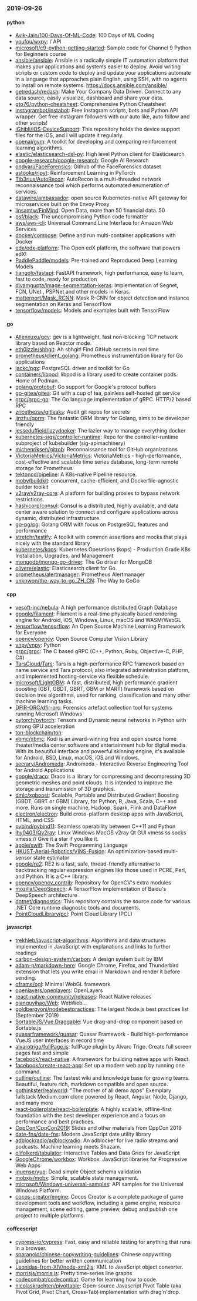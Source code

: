 ### 2019-09-26

#### python
* [Avik-Jain/100-Days-Of-ML-Code](https://github.com/Avik-Jain/100-Days-Of-ML-Code): 100 Days of ML Coding
* [youfou/wxpy](https://github.com/youfou/wxpy):  /  API 
* [microsoft/c9-python-getting-started](https://github.com/microsoft/c9-python-getting-started): Sample code for Channel 9 Python for Beginners course
* [ansible/ansible](https://github.com/ansible/ansible): Ansible is a radically simple IT automation platform that makes your applications and systems easier to deploy. Avoid writing scripts or custom code to deploy and update your applications  automate in a language that approaches plain English, using SSH, with no agents to install on remote systems. https://docs.ansible.com/ansible/
* [getredash/redash](https://github.com/getredash/redash): Make Your Company Data Driven. Connect to any data source, easily visualize, dashboard and share your data.
* [gto76/python-cheatsheet](https://github.com/gto76/python-cheatsheet): Comprehensive Python Cheatsheet
* [instagrambot/instabot](https://github.com/instagrambot/instabot):  Free Instagram scripts, bots and Python API wrapper. Get free instagram followers with our auto like, auto follow and other scripts!
* [iGhibli/iOS-DeviceSupport](https://github.com/iGhibli/iOS-DeviceSupport): This repository holds the device support files for the iOS, and I will update it regularly.
* [openai/gym](https://github.com/openai/gym): A toolkit for developing and comparing reinforcement learning algorithms.
* [elastic/elasticsearch-dsl-py](https://github.com/elastic/elasticsearch-dsl-py): High level Python client for Elasticsearch
* [google-research/google-research](https://github.com/google-research/google-research): Google AI Research
* [ondyari/FaceForensics](https://github.com/ondyari/FaceForensics): Github of the FaceForensics dataset
* [astooke/rlpyt](https://github.com/astooke/rlpyt): Reinforcement Learning in PyTorch
* [Tib3rius/AutoRecon](https://github.com/Tib3rius/AutoRecon): AutoRecon is a multi-threaded network reconnaissance tool which performs automated enumeration of services.
* [datawire/ambassador](https://github.com/datawire/ambassador): open source Kubernetes-native API gateway for microservices built on the Envoy Proxy
* [linsamtw/FinMind](https://github.com/linsamtw/FinMind): Open Data, more than 50 financial data.  50 
* [psf/black](https://github.com/psf/black): The uncompromising Python code formatter
* [aws/aws-cli](https://github.com/aws/aws-cli): Universal Command Line Interface for Amazon Web Services
* [docker/compose](https://github.com/docker/compose): Define and run multi-container applications with Docker
* [edx/edx-platform](https://github.com/edx/edx-platform): The Open edX platform, the software that powers edX!
* [PaddlePaddle/models](https://github.com/PaddlePaddle/models): Pre-trained and Reproduced Deep Learning Models 
* [tiangolo/fastapi](https://github.com/tiangolo/fastapi): FastAPI framework, high performance, easy to learn, fast to code, ready for production
* [divamgupta/image-segmentation-keras](https://github.com/divamgupta/image-segmentation-keras): Implementation of Segnet, FCN, UNet , PSPNet and other models in Keras.
* [matterport/Mask_RCNN](https://github.com/matterport/Mask_RCNN): Mask R-CNN for object detection and instance segmentation on Keras and TensorFlow
* [tensorflow/models](https://github.com/tensorflow/models): Models and examples built with TensorFlow

#### go
* [Allenxuxu/gev](https://github.com/Allenxuxu/gev): gev is a lightweight, fast non-blocking TCP network library based on Reactor mode.
* [eth0izzle/shhgit](https://github.com/eth0izzle/shhgit): Ah shhgit! Find GitHub secrets in real time
* [prometheus/client_golang](https://github.com/prometheus/client_golang): Prometheus instrumentation library for Go applications
* [jackc/pgx](https://github.com/jackc/pgx): PostgreSQL driver and toolkit for Go
* [containers/libpod](https://github.com/containers/libpod): libpod is a library used to create container pods. Home of Podman.
* [golang/protobuf](https://github.com/golang/protobuf): Go support for Google's protocol buffers
* [go-gitea/gitea](https://github.com/go-gitea/gitea): Git with a cup of tea, painless self-hosted git service
* [grpc/grpc-go](https://github.com/grpc/grpc-go): The Go language implementation of gRPC. HTTP/2 based RPC
* [zricethezav/gitleaks](https://github.com/zricethezav/gitleaks): Audit git repos for secrets 
* [jinzhu/gorm](https://github.com/jinzhu/gorm): The fantastic ORM library for Golang, aims to be developer friendly
* [jesseduffield/lazydocker](https://github.com/jesseduffield/lazydocker): The lazier way to manage everything docker
* [kubernetes-sigs/controller-runtime](https://github.com/kubernetes-sigs/controller-runtime): Repo for the controller-runtime subproject of kubebuilder (sig-apimachinery)
* [michenriksen/gitrob](https://github.com/michenriksen/gitrob): Reconnaissance tool for GitHub organizations
* [VictoriaMetrics/VictoriaMetrics](https://github.com/VictoriaMetrics/VictoriaMetrics): VictoriaMetrics - high-performance, cost-effective and scalable time series database, long-term remote storage for Prometheus
* [tektoncd/pipeline](https://github.com/tektoncd/pipeline): A K8s-native Pipeline resource.
* [moby/buildkit](https://github.com/moby/buildkit): concurrent, cache-efficient, and Dockerfile-agnostic builder toolkit
* [v2ray/v2ray-core](https://github.com/v2ray/v2ray-core): A platform for building proxies to bypass network restrictions.
* [hashicorp/consul](https://github.com/hashicorp/consul): Consul is a distributed, highly available, and data center aware solution to connect and configure applications across dynamic, distributed infrastructure.
* [go-pg/pg](https://github.com/go-pg/pg): Golang ORM with focus on PostgreSQL features and performance
* [stretchr/testify](https://github.com/stretchr/testify): A toolkit with common assertions and mocks that plays nicely with the standard library
* [kubernetes/kops](https://github.com/kubernetes/kops): Kubernetes Operations (kops) - Production Grade K8s Installation, Upgrades, and Management
* [mongodb/mongo-go-driver](https://github.com/mongodb/mongo-go-driver): The Go driver for MongoDB
* [olivere/elastic](https://github.com/olivere/elastic): Elasticsearch client for Go.
* [prometheus/alertmanager](https://github.com/prometheus/alertmanager): Prometheus Alertmanager
* [unknwon/the-way-to-go_ZH_CN](https://github.com/unknwon/the-way-to-go_ZH_CN): The Way to GoGo 

#### cpp
* [vesoft-inc/nebula](https://github.com/vesoft-inc/nebula): A high performance distributed Graph Database
* [google/filament](https://github.com/google/filament): Filament is a real-time physically based rendering engine for Android, iOS, Windows, Linux, macOS and WASM/WebGL
* [tensorflow/tensorflow](https://github.com/tensorflow/tensorflow): An Open Source Machine Learning Framework for Everyone
* [opencv/opencv](https://github.com/opencv/opencv): Open Source Computer Vision Library
* [vnpy/vnpy](https://github.com/vnpy/vnpy): Python
* [grpc/grpc](https://github.com/grpc/grpc): The C based gRPC (C++, Python, Ruby, Objective-C, PHP, C#)
* [TarsCloud/Tars](https://github.com/TarsCloud/Tars): Tars is a high-performance RPC framework based on name service and Tars protocol, also integrated administration platform, and implemented hosting-service via flexible schedule.
* [microsoft/LightGBM](https://github.com/microsoft/LightGBM): A fast, distributed, high performance gradient boosting (GBT, GBDT, GBRT, GBM or MART) framework based on decision tree algorithms, used for ranking, classification and many other machine learning tasks.
* [DFIR-ORC/dfir-orc](https://github.com/DFIR-ORC/dfir-orc): Forensics artefact collection tool for systems running Microsoft Windows
* [pytorch/pytorch](https://github.com/pytorch/pytorch): Tensors and Dynamic neural networks in Python with strong GPU acceleration
* [ton-blockchain/ton](https://github.com/ton-blockchain/ton): 
* [xbmc/xbmc](https://github.com/xbmc/xbmc): Kodi is an award-winning free and open source home theater/media center software and entertainment hub for digital media. With its beautiful interface and powerful skinning engine, it's available for Android, BSD, Linux, macOS, iOS and Windows.
* [secrary/Andromeda](https://github.com/secrary/Andromeda): Andromeda - Interactive Reverse Engineering Tool for Android Applications
* [google/draco](https://github.com/google/draco): Draco is a library for compressing and decompressing 3D geometric meshes and point clouds. It is intended to improve the storage and transmission of 3D graphics.
* [dmlc/xgboost](https://github.com/dmlc/xgboost): Scalable, Portable and Distributed Gradient Boosting (GBDT, GBRT or GBM) Library, for Python, R, Java, Scala, C++ and more. Runs on single machine, Hadoop, Spark, Flink and DataFlow
* [electron/electron](https://github.com/electron/electron): Build cross-platform desktop apps with JavaScript, HTML, and CSS
* [pybind/pybind11](https://github.com/pybind/pybind11): Seamless operability between C++11 and Python
* [lhy0403/Qv2ray](https://github.com/lhy0403/Qv2ray): Linux Windows MacOS  v2ray Qt GUI vmess ss socks vmess:// Give it a star if you like it.
* [apple/swift](https://github.com/apple/swift): The Swift Programming Language
* [HKUST-Aerial-Robotics/VINS-Fusion](https://github.com/HKUST-Aerial-Robotics/VINS-Fusion): An optimization-based multi-sensor state estimator
* [google/re2](https://github.com/google/re2): RE2 is a fast, safe, thread-friendly alternative to backtracking regular expression engines like those used in PCRE, Perl, and Python. It is a C++ library.
* [opencv/opencv_contrib](https://github.com/opencv/opencv_contrib): Repository for OpenCV's extra modules
* [mozilla/DeepSpeech](https://github.com/mozilla/DeepSpeech): A TensorFlow implementation of Baidu's DeepSpeech architecture
* [dotnet/diagnostics](https://github.com/dotnet/diagnostics): This repository contains the source code for various .NET Core runtime diagnostic tools and documents.
* [PointCloudLibrary/pcl](https://github.com/PointCloudLibrary/pcl): Point Cloud Library (PCL)

#### javascript
* [trekhleb/javascript-algorithms](https://github.com/trekhleb/javascript-algorithms):  Algorithms and data structures implemented in JavaScript with explanations and links to further readings
* [carbon-design-system/carbon](https://github.com/carbon-design-system/carbon): A design system built by IBM
* [adam-p/markdown-here](https://github.com/adam-p/markdown-here): Google Chrome, Firefox, and Thunderbird extension that lets you write email in Markdown and render it before sending.
* [oframe/ogl](https://github.com/oframe/ogl): Minimal WebGL framework
* [openlayers/openlayers](https://github.com/openlayers/openlayers): OpenLayers
* [react-native-community/releases](https://github.com/react-native-community/releases): React Native releases
* [qianguyihao/Web](https://github.com/qianguyihao/Web): WebWeb...
* [goldbergyoni/nodebestpractices](https://github.com/goldbergyoni/nodebestpractices):  The largest Node.js best practices list (September 2019)
* [SortableJS/Vue.Draggable](https://github.com/SortableJS/Vue.Draggable): Vue drag-and-drop component based on Sortable.js
* [quasarframework/quasar](https://github.com/quasarframework/quasar): Quasar Framework - Build high-performance VueJS user interfaces in record time
* [alvarotrigo/fullPage.js](https://github.com/alvarotrigo/fullPage.js): fullPage plugin by Alvaro Trigo. Create full screen pages fast and simple
* [facebook/react-native](https://github.com/facebook/react-native): A framework for building native apps with React.
* [facebook/create-react-app](https://github.com/facebook/create-react-app): Set up a modern web app by running one command.
* [outline/outline](https://github.com/outline/outline): The fastest wiki and knowledge base for growing teams. Beautiful, feature rich, markdown compatible and open source.
* [gothinkster/realworld](https://github.com/gothinkster/realworld): "The mother of all demo apps"  Exemplary fullstack Medium.com clone powered by React, Angular, Node, Django, and many more 
* [react-boilerplate/react-boilerplate](https://github.com/react-boilerplate/react-boilerplate):  A highly scalable, offline-first foundation with the best developer experience and a focus on performance and best practices.
* [CppCon/CppCon2019](https://github.com/CppCon/CppCon2019): Slides and other materials from CppCon 2019
* [date-fns/date-fns](https://github.com/date-fns/date-fns):  Modern JavaScript date utility library 
* [adblockradio/adblockradio](https://github.com/adblockradio/adblockradio): An adblocker for live radio streams and podcasts. Machine learning meets Shazam.
* [olifolkerd/tabulator](https://github.com/olifolkerd/tabulator): Interactive Tables and Data Grids for JavaScript
* [GoogleChrome/workbox](https://github.com/GoogleChrome/workbox):  Workbox: JavaScript libraries for Progressive Web Apps
* [jquense/yup](https://github.com/jquense/yup): Dead simple Object schema validation
* [mobxjs/mobx](https://github.com/mobxjs/mobx): Simple, scalable state management.
* [microsoft/Windows-universal-samples](https://github.com/microsoft/Windows-universal-samples): API samples for the Universal Windows Platform.
* [cocos-creator/engine](https://github.com/cocos-creator/engine): Cocos Creator is a complete package of game development tools and workflow, including a game engine, resource management, scene editing, game preview, debug and publish one project to multiple platforms.

#### coffeescript
* [cypress-io/cypress](https://github.com/cypress-io/cypress): Fast, easy and reliable testing for anything that runs in a browser.
* [sparanoid/chinese-copywriting-guidelines](https://github.com/sparanoid/chinese-copywriting-guidelines): Chinese copywriting guidelines for better written communication
* [Leonidas-from-XIV/node-xml2js](https://github.com/Leonidas-from-XIV/node-xml2js): XML to JavaScript object converter.
* [morrisjs/morris.js](https://github.com/morrisjs/morris.js): Pretty time-series line graphs
* [codecombat/codecombat](https://github.com/codecombat/codecombat): Game for learning how to code.
* [nicolaskruchten/pivottable](https://github.com/nicolaskruchten/pivottable): Open-source Javascript Pivot Table (aka Pivot Grid, Pivot Chart, Cross-Tab) implementation with drag'n'drop.
